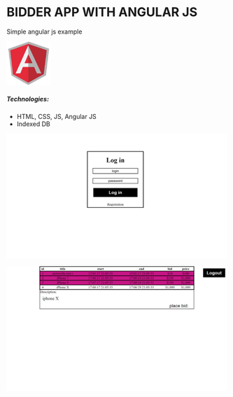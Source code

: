 # BIDDER APP WITH ANGULAR JS

Simple angular js example

<img src="images/angular.png" alt="angular" width="100" height="100"/>

##### Technologies:
* HTML, CSS, JS, Angular JS
* Indexed DB

![Welcome image](images/welcome.PNG)

![Main page](images/main.PNG)